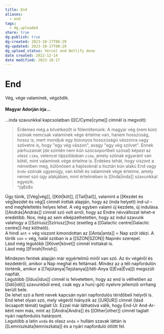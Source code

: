 ```yaml
---
title: End
aliases:
  - end
tags:
  - dg_uploaded
share: true
dg-publish: true
dg-created: 2023-10-17T08:29
dg-updated: 2023-10-17T08:29
dg_upload_status: Vercel and Netlify done
date created: 2022-12-14
date modified: 2023-10-17
---
```


# End

Vég, vége valaminek, végződik.  

#### Magyar Adorján írja...

...inda szavunkkal kapcsolatban ([[C/Cyme\|cyme]] címnél is megvolt):  
> Érdemes még a következőt is fölemlítenünk: A magyar vég (nem kún) szónak nemcsak valaminek vége értelme van, hanem hosszúság, hossz is, mert mondjuk egy bizonyos hosszúságú vászonra vagy szövetre is, hogy "egy vég vászon", avagy "egy vég szövet". Ennek párhuzamát (de szintén nem kún szócsoportbeli szóval) képezi az olasz `cima`, velencei tájszólásban `zima`, amely szónak egyaránt van kötél, mint valaminek vége értelme is. Érdekes tehát, hogy viszont a németben meg, különösen a hajósoknál a tisztán kún alakú End vagy `Ende` szónak ugyanúgy, van kötél és valaminek vége értelme, amely német szó úgy alakjában, mint értelmében is [[Inda\|inda]] szavunkkal egyezik.  
^jq8z8x

  

Úgy tűnik, [[Vég\|vég]], [[Köt\|köt]], [[Tail\|tail]], valamint a [[Kezdet és vég\|kezdet és vég]] címnél írottak alapján, hogy az (inda helyett) ind-ul – end megfeleltetés helyes lehet. A vég egyben valami új kezdete, új indulása. [[András\|András]] címnél szó volt arról, hogy az Endre névváltozat lehet-e eredetibb. Nos, még az sem elképzelhetetlen, hogy az indul szavunk valahogy a [[Szíriusz\|Szíriusz]]hoz (esetleg a [[Galactic centre\|Galactic centre]]-hez köthető).  
A hindi `ant` = vég viszont kimondottan az [[Anta\|anta]] = Nap szót idézi. A török `son` = vég, halál szóban is a [[SZON\|SZON]] Napnév szerepel.  
Lásd még legutóbb [[Követ\|követ]] címnél írottakat is.  
Lásd még [[Finish\|finish]].  

Mindezen fentiek alapján már egyértelmű miről van szó. Az év végéről és kezdetéről, amikor a Nap meghal és feltámad. Mindez az a téli napfordulón történik, amikor a [[Tejútanya\|Tejútanya]]/Idő-Anya ([[Éva\|Éva]]) megszüli napfiát.  
Legutóbb [[Idus\|idus]] címnél is felvetettem, hogy az end is vélhetően az [[Idő\|idő]] szavunkból ered, csak egy a hun(-gót) nyelvre jellemző orrhang került bele.  
De lehet szó a fenti nevek kapcsán nyári napfordulós téridőbeli helyről is. End lehet olyan szó, mely végéről hiányzik az [[UR\|UR]] címnél (lásd lecsapott témát) taglalt Úr. Ezzel már láthatóvá válik, hogy End-Ur And-Ar-ként nem más, mint az [[Andra\|Andra]] és [[Other\|other]] címnél taglalt nyári napfordulós határpont.  
Legutóbb a latin `unda` és olasz `onda` = hullám szavak láttán is [[Lemniszkáta\|lemniszkáta]] és a nyári napforduló ötlött fel.  